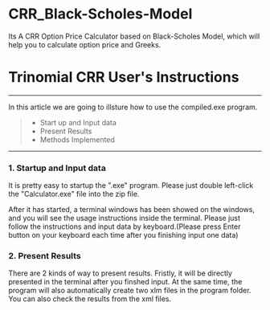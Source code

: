 # CRR_Black-Scholes-Model
Its  A CRR Option Price Calculator based on Black-Scholes Model, which
will help you to calculate option price and Greeks.

# Trinomial CRR User's Instructions

------

In this article we are going to illsture how to use the compiled.exe program.

> * Start up and Input data
> * Present Results
> * Methods Implemented



------



### 1. Startup and Input data
It is pretty easy to startup the ".exe" program. Please just double left-click the "Calculator.exe" file into the zip file.

After it has started, a terminal windows has been showed on the windows, and you will see the usage instructions inside the terminal. Please just follow the instructions and input data by keyboard.(Please press Enter button on your keyboard each time after you finishing input one data)

 


### 2. Present Results

There are 2 kinds of way to present results. Fristly, it will be directly presented in the terminal after you finshed input.
At the same time, the program will also automatically create two xlm files in the program folder. You can also check the results from the xml files.





